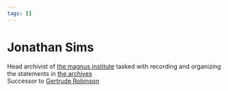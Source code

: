 ```yaml
---
tags: []
---
```

# Jonathan Sims   
   
Head archivist of [the magnus institute](../Organizations/the%20magnus%20institute.md) tasked with recording and organizing the statements in [the archives](../Places/the%20archives.md)   
Successor to [Gertrude Robinson](../Characters/Gertrude%20Robinson.md)
